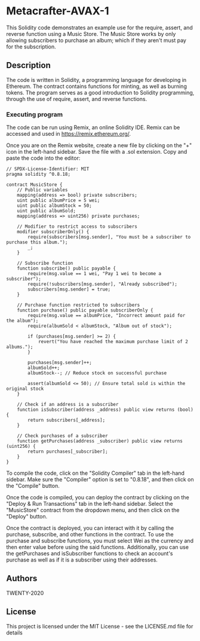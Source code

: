 # Metacrafter-AVAX-1

This Solidity code demonstrates an example use for the require, assert, and reverse function using a Music Store. The Music Store works by only allowing subscribers to purchase an album; which if they aren't must pay for the subscription.

## Description

The code is written in Solidity, a programming language for developing in Ethereum. The contract contains functions for minting, as well as burning tokens. The program serves as a good introduction to Solidity programming, through the use of require, assert, and reverse functions.

### Executing program
The code can be run using Remix, an online Solidity IDE. Remix can be accessed and used in https://remix.ethereum.org/.

Once you are on the Remix website, create a new file by clicking on the "+" icon in the left-hand sidebar. Save the file with a .sol extension. Copy and paste the code into the editor:
```solidity
// SPDX-License-Identifier: MIT
pragma solidity ^0.8.18;

contract MusicStore {
    // Public variables
    mapping(address => bool) private subscribers;
    uint public albumPrice = 5 wei;
    uint public albumStock = 50;
    uint public albumSold;
    mapping(address => uint256) private purchases;

    // Modifier to restrict access to subscribers
    modifier subscriberOnly() {
        require(subscribers[msg.sender], "You must be a subscriber to purchase this album.");
        _;
    }

    // Subscribe function
    function subscribe() public payable {
        require(msg.value == 1 wei, "Pay 1 wei to become a subscriber");
        require(!subscribers[msg.sender], "Already subscribed");
        subscribers[msg.sender] = true;
    }

    // Purchase function restricted to subscribers
    function purchase() public payable subscriberOnly {
        require(msg.value == albumPrice, "Incorrect amount paid for the album");
        require(albumSold < albumStock, "Album out of stock");

        if (purchases[msg.sender] >= 2) {
            revert("You have reached the maximum purchase limit of 2 albums.");
        }

        purchases[msg.sender]++;
        albumSold++;
        albumStock--; // Reduce stock on successful purchase

        assert(albumSold <= 50); // Ensure total sold is within the original stock
    }

    // Check if an address is a subscriber
    function isSubscriber(address _address) public view returns (bool) {
        return subscribers[_address];
    }

    // Check purchases of a subscriber
    function getPurchases(address _subscriber) public view returns (uint256) {
        return purchases[_subscriber];
    }
}
```

To compile the code, click on the "Solidity Compiler" tab in the left-hand sidebar. Make sure the "Compiler" option is set to "0.8.18", and then click on the "Compile" button.

Once the code is compiled, you can deploy the contract by clicking on the "Deploy & Run Transactions" tab in the left-hand sidebar. Select the "MusicStore" contract from the dropdown menu, and then click on the "Deploy" button.

Once the contract is deployed, you can interact with it by calling the purchase, subscribe, and other functions in the contract. To use the purchase and subscribe functions, you must select Wei as the currency and then enter value before using the said functions. Additionally, you can use the getPurchases and isSubscriber functions to check an account's purchase as well as if it is a subscriber using their addresses.

## Authors
TWENTY-2020

## License
This project is licensed under the MIT License - see the LICENSE.md file for details


